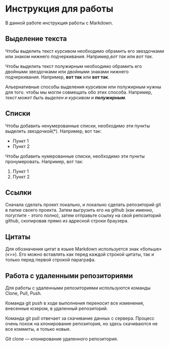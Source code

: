 # Инструкция для работы 

В данной работе инструкция работы с Markdown.
## Выделение текста 

Чтобы выделить текст курсивом необходимо обрамить его звездочками или знаком нижнего подчеркивания. Например,*вот так* или _вот так_.

Чтобы выделить текст полужирным необходимо обрамить его двойными звездочками или двойными знаками нижнего подчеркивания. Например, **вот так** или __вот так__.

Альернативные способы выделения курсивом или полужирным нужны для того. чтобы мы могли совмещать обо этих способа. Например, _текст может быть выделен и курсивом и **полужирным**_.
## Списки

Чтобы добавить ненумерованные списки, необходимо эти пункты выделить звездочкой(*). Например,  вот так:
* Пункт 1 
* Пункт 2

Чтобы добавить нумерованные списки, необходимо эти пункты пронумеровать. Например, вот так:
1. Пункт 1 
2. Пункт 2


## Ссылки

Сначала сделать проект локально, и локально сделать репозиторий git в папке своего проекта. Затем выгрузить его на github (как именно, погуглите - этого полно), затем отправьте ссылку на свой репозиторий github, скопировав прямо из адресной строки браузера.

## Цитаты 
 
 Для обозначения цитат в языке Markdown используется знак «больше» («>»). Его можно вставлять как перед каждой строкой цитаты, так и только перед первой строкой параграфа.

 ## Работа с удаленными репозиториями 

 Для работы с удаленными репозиториями используются команды Clone, Pull, Push.

Команда git push в ходе выполнения переносит все изменения, внесенные юзером, в удаленный репозиторий.

Команда git pull отвечает за скачивание данных с сервера. Процесс очень похож на клонирование репозитория, но здесь скачиваются не все коммиты, а только новые. 

Git clone  — клонирование удаленного репозитория.

